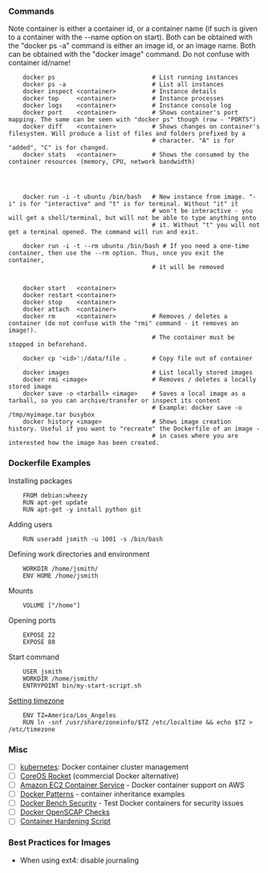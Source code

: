 ### Commands

Note container is either a container id, or a container name (if such is given to a container with the --name option on start). Both can be obtained with the "docker ps -a" command is either an image id, or an image name. Both can be obtained with the "docker image" command. Do not confuse with container id/name!
```shell
    docker ps                           # List running instances
    docker ps -a                        # List all instances
    docker inspect <container>          # Instance details
    docker top     <container>          # Instance processes
    docker logs    <container>          # Instance console log
    docker port    <container>          # Shows container's port mapping. The same can be seen with "docker ps" though (row - "PORTS")
    docker diff    <container>          # Shows changes on container's filesystem. Will produce a list of files and folders prefixed by a
                                        # character. "A" is for "added", "C" is for changed.
    docker stats   <container>          # Shows the consumed by the container resources (memory, CPU, network bandwidth)
    
    
                                          

    docker run -i -t ubuntu /bin/bash   # New instance from image. "-i" is for "interactive" and "t" is for terminal. Without "it" it
                                        # won't be interactive - you will get a shell/terminal, but will not be able to type anything onto 
                                        # it. Without "t" you will not get a terminal opened. The command will run and exit.
                                        
    docker run -i -t --rm ubuntu /bin/bash # If you need a one-time container, then use the --rm option. Thus, once you exit the container,
                                        # it will be removed                                  
                                         

    docker start   <container>
    docker restart <container>
    docker stop    <container>
    docker attach  <container>
    docker rm      <container>          # Removes / deletes a container (do not confuse with the "rmi" command - it removes an image!).
                                        # The container must be stopped in beforehand.

    docker cp '<id>':/data/file .       # Copy file out of container

    docker images                       # List locally stored images
    docker rmi <image>                  # Removes / deletes a locally stored image
    docker save -o <tarball> <image>    # Saves a local image as a tarball, so you can archive/transfer or inspect its content
                                        # Example: docker save -o /tmp/myimage.tar busybox
    docker history <image>              # Shows image creation history. Useful if you want to "recreate" the Dockerfile of an image -
                                        # in cases where you are interested how the image has been created.
```
### Dockerfile Examples

Installing packages
```shell
    FROM debian:wheezy
    RUN apt-get update
    RUN apt-get -y install python git
```
Adding users
```shell
    RUN useradd jsmith -u 1001 -s /bin/bash
```
Defining work directories and environment
```shell
    WORKDIR /home/jsmith/
    ENV HOME /home/jsmith
```
Mounts
```shell
    VOLUME ["/home"]
```
Opening ports
```shell
    EXPOSE 22
    EXPOSE 80
```
Start command
```shell
    USER jsmith
    WORKDIR /home/jsmith/
    ENTRYPOINT bin/my-start-script.sh
```    
[Setting timezone](https://serverfault.com/a/683651)
```shell
    ENV TZ=America/Los_Angeles
    RUN ln -snf /usr/share/zoneinfo/$TZ /etc/localtime && echo $TZ > /etc/timezone
```

### Misc

- [ ]  [kubernetes](https://github.com/googlecloudplatform/kubernetes):
    Docker container cluster management
- [ ]  [CoreOS Rocket](https://coreos.com/blog/rocket/) (commercial Docker
    alternative)
- [ ]   [Amazon EC2 Container Service](http://aws.amazon.com/ecs/) - Docker
    container support on AWS
- [ ]   [Docker Patterns](http://www.hokstad.com/docker/patterns) -
    container inheritance examples
- [ ]   [Docker Bench
    Security](https://github.com/docker/docker-bench-security) - Test
    Docker containers for security issues
- [ ]   [Docker OpenSCAP
    Checks](https://github.com/OpenSCAP/container-compliance)
- [ ]   [Container Hardening
    Script](https://gist.github.com/jumanjiman/f9d3db977846c163df12)

### Best Practices for Images

- When using ext4: disable journaling
